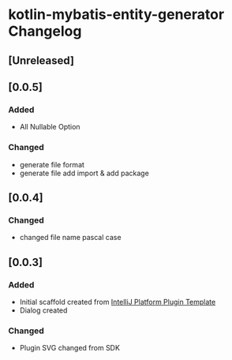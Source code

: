<!-- Keep a Changelog guide -> https://keepachangelog.com -->

# kotlin-mybatis-entity-generator Changelog

## [Unreleased]

## [0.0.5]

### Added
- All Nullable Option

### Changed
- generate file format
- generate file add import & add package

## [0.0.4]

### Changed
- changed file name pascal case


## [0.0.3]
### Added
- Initial scaffold created from [IntelliJ Platform Plugin Template](https://github.com/JetBrains/intellij-platform-plugin-template)
- Dialog created

### Changed
- Plugin SVG changed from SDK
